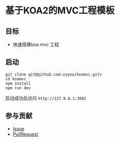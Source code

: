 # 基于KOA2的MVC工程模板

## 目标

- 快速搭建koa mvc 工程

## 启动

```shell
git clone git@github.com:zyyou/koamvc.gitv
cd koamvc
npm install
npm run dev
```
启动成功后访问 `http://127.0.0.1:3001` 

## 参与贡献

- [Issue](https://github.com/zyyou/koamvc/issues)
- [PullRequest](https://github.com/zyyou/koamvc/pulls)

